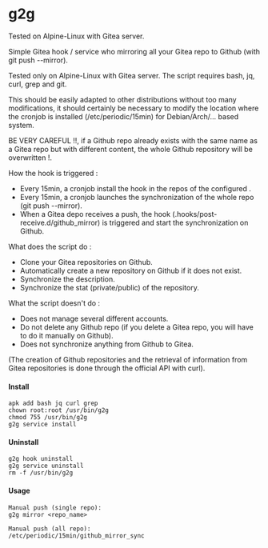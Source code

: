 
# g2g
Tested on Alpine-Linux with Gitea server.


Simple Gitea hook / service who mirroring all your Gitea repo to Github (with git push --mirror).


Tested only on Alpine-Linux with Gitea server.
The script requires bash, jq, curl, grep and git.


This should be easily adapted to other distributions without too many modifications, it should certainly be necessary to modify the location where the cronjob is installed (/etc/periodic/15min) for Debian/Arch/... based system.


BE VERY CAREFUL !!, if a Github repo already exists with the same name as a Gitea repo but with different content, the whole Github repository will be overwritten !.


How the hook is triggered :
- Every 15min, a cronjob install the hook in the repos of the configured <user>.
- Every 15min, a cronjob launches the synchronization of the whole <user> repo (git push --mirror).
- When a Gitea depo receives a push, the hook (.hooks/post-receive.d/github_mirror) is triggered and start the synchronization on Github.


What does the script do :
- Clone your Gitea repositories on Github.
- Automatically create a new repository on Github if it does not exist.
- Synchronize the description.
- Synchronize the stat (private/public) of the repository.


What the script doesn't do :
- Does not manage several different accounts.
- Do not delete any Github repo (if you delete a Gitea repo, you will have to do it manually on Github).
- Does not synchronize anything from Github to Gitea.


(The creation of Github repositories and the retrieval of information from Gitea repositories is done through the official API with curl).


#### Install 
```
apk add bash jq curl grep
chown root:root /usr/bin/g2g
chmod 755 /usr/bin/g2g
g2g service install
```

#### Uninstall 
```
g2g hook uninstall
g2g service uninstall
rm -f /usr/bin/g2g
```

#### Usage 
```
Manual push (single repo): 
g2g mirror <repo_name>

Manual push (all repo): 
/etc/periodic/15min/github_mirror_sync

```
